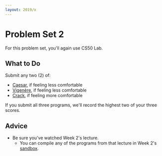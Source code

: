 ```yaml
---
layout: 2019/x
---
```


# Problem Set 2

For this problem set, you'll again use CS50 Lab.

## What to Do

Submit any two (2) of:

* [Caesar](https://lab.cs50.io/cs50/labs/2019/x/caesar/), if feeling less comfortable
* [Vigenère](https://lab.cs50.io/cs50/labs/2019/x/vigenere/), if feeling less comfortable
* [Crack](https://lab.cs50.io/cs50/labs/2019/x/crack/), if feeling more comfortable

If you submit all three programs, we'll record the highest two of your three scores.

## Advice

* Be sure you've watched Week 2's lecture.
  * You can compile any of the programs from that lecture in Week 2's [sandbox](https://sandbox.cs50.io/edf25846-8cf8-4391-bda0-8649f25ac1e2).
